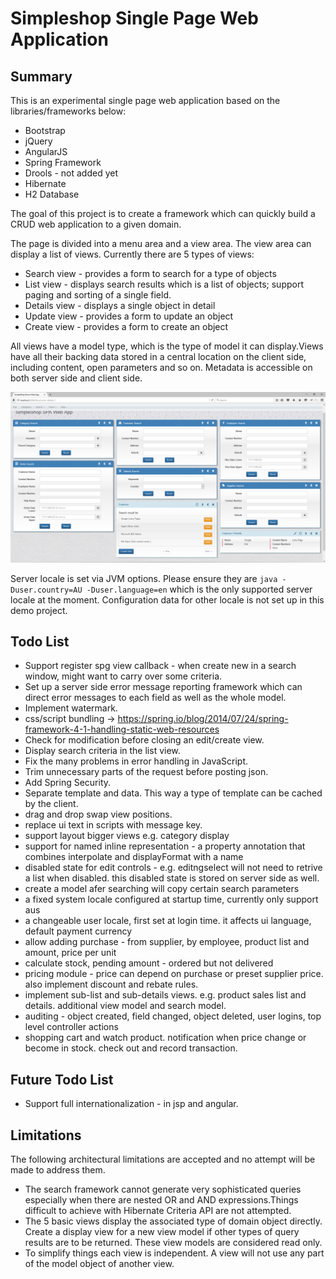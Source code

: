 Simpleshop Single Page Web Application
=======

Summary
-----------
This is an experimental single page web application based on the libraries/frameworks below:

* Bootstrap
* jQuery
* AngularJS
* Spring Framework
* Drools - not added yet
* Hibernate
* H2 Database

The goal of this project is to create a framework which can quickly build a CRUD web application to a given domain. 

The page is divided into a menu area and a view area. The view area can display a list of views. Currently there are 5 types of views:
* Search view - provides a form to search for a type of objects
* List view - displays search results which is a list of objects; support paging and sorting of a single field.
* Details view - displays a single object in detail
* Update view - provides a form to update an object
* Create view - provides a form to create an object

All views have a model type, which is the type of model it can display.Views have all their backing data stored in a central location on the client side, including content, open parameters and so on.
Metadata is accessible on both server side and client side.

<img src="img/screenshot1.png">

Server locale is set via JVM options. Please ensure they are <code>java -Duser.country=AU -Duser.language=en</code> which is the only supported server locale at the moment.
Configuration data for other locale is not set up in this demo project. 

Todo List
-----------
 * Support register spg view callback - when create new in a search window, might want to carry over some criteria.
 * Set up a server side error message reporting framework which can direct error messages to each field as well as the whole model.
 * Implement watermark.
 * css/script bundling -> https://spring.io/blog/2014/07/24/spring-framework-4-1-handling-static-web-resources
 * Check for modification before closing an edit/create view.
 * Display search criteria in the list view.
 * Fix the many problems in error handling in JavaScript.
 * Trim unnecessary parts of the request before posting json.
 * Add Spring Security.
 * Separate template and data. This way a type of template can be cached by the client.
 * drag and drop swap view positions.
 * replace ui text in scripts with message key.
 * support layout bigger views e.g. category display
 * support for named inline representation - a property annotation that combines interpolate and displayFormat with a name
 * disabled state for edit controls - e.g. editngselect will not need to retrive a list when disabled. this disabled state is stored on server side as well.
 * create a model afer searching will copy certain search parameters
 * a fixed system locale configured at startup time, currently only support aus
 * a changeable user locale, first set at login time. it affects ui language, default payment currency
 * allow adding purchase - from supplier, by employee, product list and amount, price per unit
 * calculate stock, pending amount - ordered but not delivered
 * pricing module - price can depend on purchase or preset supplier price. also implement discount and rebate rules.
 * implement sub-list and sub-details views. e.g. product sales list and details. additional view model and search model.
 * auditing - object created, field changed, object deleted, user logins, top level controller actions
 * shopping cart and watch product. notification when price change or become in stock. check out and record transaction.

Future Todo List 
-----------
 * Support full internationalization - in jsp and angular.

Limitations
-----------
The following architectural limitations are accepted and no attempt will be made to address them.

* The search framework cannot generate very sophisticated queries especially when there are nested OR and AND expressions.Things difficult to achieve with Hibernate Criteria API are not attempted.
* The 5 basic views display the associated type of domain object directly. Create a display view for a new view model if other types of query results are to be returned. These view models are considered read only. 
* To simplify things each view is independent. A view will not use any part of the model object of another view. 







